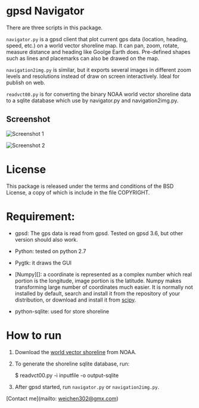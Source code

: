 # gpsd Navigator

There are three scripts in this package.

`navigator.py` is a gpsd client that plot current gps data (location, heading,
speed, etc.) on a world vector shoreline map. It can pan, zoom, rotate, measure
distance and heading like Goolge Earth does.  Pre-defined shapes such as lines
and placemarks can also be drawed on the map.

`navigation2img.py` is similar, but it exports several images in different zoom
levels and resolutions instead of draw on screen interactively. Ideal for
publish on web.

`readvct00.py` is for converting the binary NOAA world vector shoreline data to
a sqlite database which use by navigator.py and navigation2img.py.

## Screenshot

![Screenshot 1][]

![Screenshot 2][]


# License

This package is released under the terms and conditions of the BSD License, a
copy of which is include in the file COPYRIGHT.


# Requirement:

 * gpsd: The gps data is read from gpsd. Tested on gpsd 3.6, but other version
should also work.

 * Python: tested on python 2.7

 * Pygtk: it draws the GUI

 * [Numpy][]: a coordinate is represented as a complex number which real portion
  is the longitude, image portion is the latitude. Numpy makes transforming
large number of coordinates much easier. It is normally not installed by
default, search and install it from the repository of your distribution, or
download and install it from [scipy][].

 * python-sqlite: used for store shoreline


# How to run

1. Download the [world vector shoreline][] from NOAA.

2. To generate the shoreline sqlite database, run:

    $ readvct00.py -i inputfile -o output-sqlite

3. After gpsd started, run `navigator.py` or `navigation2img.py`.



[Contact me](mailto: weichen302@gmx.com)

[world vector shoreline]: http://www.ngdc.noaa.gov/mgg/dat/geodas/coastlines/LittleEndian/wvs1mres.b00
[Screenshot 1]: https://raw.github.com/infinet/gpsd-navigator/gh-pages/images/screenshot_3.png
[Screenshot 2]: https://raw.github.com/infinet/gpsd-navigator/gh-pages/images/screenshot_4.png
[gpsd]: http://www.catb.org/gpsd/
[scipy]: http://www.scipy.org


